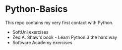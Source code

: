 # Python-Basics

This repo contains my very first contact with Python.

* SoftUni exercises
* Zed A. Shaw's book - Learn Python 3 the hard way 
* Software Academy exercises

